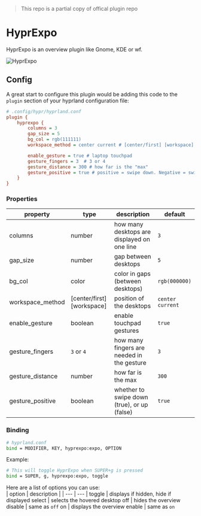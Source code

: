 > This repo is a partial copy of offical plugin repo 

# HyprExpo
HyprExpo is an overview plugin like Gnome, KDE or wf.
  
![HyprExpo](https://github.com/user-attachments/assets/e89df9d2-9800-4268-9929-239ad9bc3a54)
  
## Config
A great start to configure this plugin would be adding this code to the `plugin` section of your hyprland configuration file:  
```ini
# .config/hypr/hyprland.conf
plugin {
    hyprexpo {
        columns = 3
        gap_size = 5
        bg_col = rgb(111111)
        workspace_method = center current # [center/first] [workspace] e.g. first 1 or center m+1

        enable_gesture = true # laptop touchpad
        gesture_fingers = 3  # 3 or 4
        gesture_distance = 300 # how far is the "max"
        gesture_positive = true # positive = swipe down. Negative = swipe up.
    }
}
```

### Properties

| property | type | description | default |
| --- | --- | --- | --- |
columns | number | how many desktops are displayed on one line | `3`
gap_size | number | gap between desktops | `5`
bg_col | color | color in gaps (between desktops) | `rgb(000000)`
workspace_method | [center/first] [workspace] | position of the desktops | `center current`
enable_gesture | boolean | enable touchpad gestures | `true`
gesture_fingers | `3` or `4` | how many fingers are needed in the gesture | `3`
gesture_distance | number | how far is the max | `300`
gesture_positive | boolean | whether to swipe down (true), or up (false) | `true`

### Binding
```bash
# hyprland.conf
bind = MODIFIER, KEY, hyprexpo:expo, OPTION
```

Example:  
```bash
# This will toggle HyprExpo when SUPER+g is pressed
bind = SUPER, g, hyprexpo:expo, toggle
```

Here are a list of options you can use:  
| option | description |
| --- | --- |
toggle | displays if hidden, hide if displayed
select | selects the hovered desktop
off | hides the overview
disable | same as `off`
on | displays the overview
enable | same as `on`

